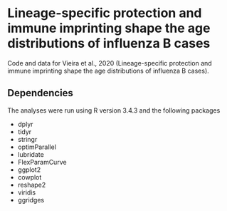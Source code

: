 # Lineage-specific protection and immune imprinting shape the age distributions of influenza B cases

Code and data for Vieira et al., 2020 (Lineage-specific protection and immune imprinting shape the age distributions of influenza B cases).

## Dependencies
The analyses were run using R version 3.4.3 and the following packages
- dplyr
- tidyr
- stringr
- optimParallel
- lubridate
- FlexParamCurve
- ggplot2
- cowplot
- reshape2 
- viridis
- ggridges

